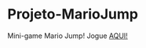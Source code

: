 # Projeto-MarioJump
Mini-game Mario Jump!
Jogue <a href="https://iasmincqfernandes.github.io/Projeto-MarioJump/"> AQUI! </a>
